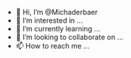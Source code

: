 - 👋 Hi, I’m @Michaderbaer
- 👀 I’m interested in ...
- 🌱 I’m currently learning ...
- 💞️ I’m looking to collaborate on ...
- 📫 How to reach me ...

<!---
Michaderbaer/Michaderbaer is a ✨ special ✨ repository because its `README.md` (this file) appears on your GitHub profile.
You can click the Preview link to take a look at your changes.
--->
